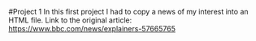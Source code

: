 #Project 1
In this first project I had to copy a news of my interest into an HTML file.
Link to the original article: https://www.bbc.com/news/explainers-57665765